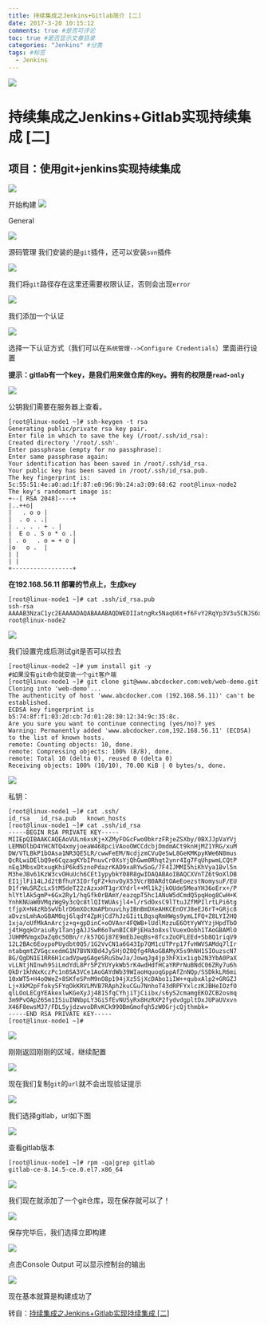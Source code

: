 ```yaml
---
title: 持续集成之Jenkins+Gitlab简介 [二]
date: 2017-3-20 10:15:12
comments: true #是否可评论 
toc: true #是否显示文章目录
categories: "Jenkins" #分类 
tags: #标签 
  - Jenkins
---
```


![](https://i.imgur.com/m3ECCmT.jpg)

<!--more-->

# 持续集成之Jenkins+Gitlab实现持续集成 [二]


## 项目：使用git+jenkins实现持续集成

![](https://i.imgur.com/xrlpRJ6.png)

开始构建 
![](https://i.imgur.com/OeKWjwv.png)

General 

![](https://i.imgur.com/H6G4nU8.png)

源码管理 
我们安装的是`git`插件，还可以安装`svn`插件 

![](https://i.imgur.com/gsvjDug.png)

我们将`git`路径存在这里还需要权限认证，否则会出现`error` 

![](https://i.imgur.com/NL7Sl9S.png)

我们添加一个认证 

![](https://i.imgur.com/S6lGui3.png)

选择一下认证方式（我们可以在`系统管理-->Configure Credentials`）里面进行设置

**提示：gitlab有一个key，是我们用来做仓库的key。拥有的权限是`read-only`**

![](https://i.imgur.com/itJeo0T.png)

公钥我们需要在服务器上查看。

    [root@linux-node1 ~]# ssh-keygen -t rsa
    Generating public/private rsa key pair.
    Enter file in which to save the key (/root/.ssh/id_rsa):
    Created directory '/root/.ssh'.
    Enter passphrase (empty for no passphrase):
    Enter same passphrase again:
    Your identification has been saved in /root/.ssh/id_rsa.
    Your public key has been saved in /root/.ssh/id_rsa.pub.
    The key fingerprint is:
    5c:55:51:4e:a0:ad:1f:87:e0:96:9b:24:a3:09:68:62 root@linux-node2
    The key's randomart image is:
    +--[ RSA 2048]----+
    |..++o|
    |   . o o |
    |  . o . .|
    | . . . . + . |
    |  E o . S o * o .|
    | . o   . o = + o |
    |o   o .  |
    | |
    | |
    +-----------------+

**在192.168.56.11  部署的节点上，生成key**

    [root@linux-node1 ~]# cat .ssh/id_rsa.pub
    ssh-rsa AAAAB3NzaC1yc2EAAAADAQABAAABAQDWEDIIatngRx5NaqU6t+f6FvY2RqYp3V3u5CNJS6xAamGokQ3MnbsTv/V8yKy2TpvNcXsaXmqwQtOVSAO4BzltidMPxBJUQCqKdMRbPqpzo7ZqGCuLcCfHC8M6tSbr1AaHkLbow29YbCMyzCCkjDfRcOez8yHuLj5BSFpKYCjx2wpJxoZ/Z6J8Fslsyu7MaRMvUhBMAF6mqQaC1qZ6K4BMt0IpAuJvoL4dNu9P6KcnG3Wy2zrzoKzkFUi0xpKCmpYo2bq4zRXgAFAndp44j5iMKEavWPeRH0RHTGsfE5vU5/0CI9LCRjtp/3vTaYlBryq5vNXb2abCrJXWws0jwp6L root@linux-node2

![](https://i.imgur.com/BymXalC.png)

我们设置完成后测试git是否可以拉去

    [root@linux-node2 ~]# yum install git -y
    #如果没有git命令就安装一个git客户端
    [root@linux-node1 ~]# git clone git@www.abcdocker.com:web/web-demo.git
    Cloning into 'web-demo'...
    The authenticity of host 'www.abcdocker.com (192.168.56.11)' can't be established.
    ECDSA key fingerprint is b5:74:8f:f1:03:2d:cb:7d:01:28:30:12:34:9c:35:8c.
    Are you sure you want to continue connecting (yes/no)? yes
    Warning: Permanently added 'www.abcdocker.com,192.168.56.11' (ECDSA) to the list of known hosts.
    remote: Counting objects: 10, done.
    remote: Compressing objects: 100% (8/8), done.
    remote: Total 10 (delta 0), reused 0 (delta 0)
    Receiving objects: 100% (10/10), 70.00 KiB | 0 bytes/s, done.

![](https://i.imgur.com/W8yLFhH.png)


私钥：

    [root@linux-node1 ~]# cat .ssh/
    id_rsa   id_rsa.pub   known_hosts
    [root@linux-node1 ~]# cat .ssh/id_rsa
    -----BEGIN RSA PRIVATE KEY-----
    MIIEpQIBAAKCAQEAoVULn6xsKj+XZMyFOGcFwo0bkrzFRjeZSXby/0BXJJpVaYVj
    LEMNOlbD4YHCNTQ4xmyjoeaW468pciVAooOWCCdcbjDmdmACt9knHjMZ1YRG/xuM
    DW/VTLBkP1bOAsa1NR3QE5LR/cwwFeEM/NcdjzmCVuQeSwL8GeKMKpyKWe6N8mus
    QcRLwiDElbQ9e6CqzagKYbIPnuvCr0XsYjQhGwm0Rhqt2ynr4Ig7FqUhpwmLCQtP
    nEq1MbsxDtxugKhiP6kd5znoPdazrKAD9xaRYwSoG/7F4IJMMI5hiKhVya1Bvl5n
    M3heJBv61KzW3cvOHuUch6CEt1ypybkY08R8gwIDAQABAoIBAQCXVnTZ6t9oXlDB
    EI1jlFi14LJd2tBfhuY3IOrfgFZ+knvOyX53VcrB0ARdtOAeEoezstNomysuF/EU
    D1frWu5RZcLx5tM5deT22zAzxxHT1grXYdrl++Ml1k2jkOUde5MeaYH36oErx+/P
    hlYtlAk5gmP+6Gx2Ry1/hqGfk0rBAmY/eazqpT5hc1ANuW5dCmdQ5pqHog8CwH+K
    YnhKNUaW0VMqzWg9y3cQc8tlQItWUAsjl4+l/rSdOxsC9lTtuJZfMPIlrtLPi6tg
    tfjpX+N4zRbSwVblrD6mXOcKmAPbnuvLhyIBnBmDXeAHKCEnOYJ8eEJ6rT+GRjc8
    aDvzsLmhAoGBAM0qj6lqdY4ZpHjCd7hJzGIitLBqsqRmHWgs9ymLIFQ+Z8LYI2HQ
    1xja/oUfMkAnArcjz+q+gpDinC+oOVAnr4FQWB+lUdlMzzuE6OtYyWYYzjHpdTbO
    j4tHgqkOraiuRy1TanjgAJJSwR6oTwnBIC8PjEHa3o8xslVuexOobh1TAoGBAMlO
    JUHMMVmgxDaZq0c50Bn/r/k57QGj87E9mEbJeqBs+8fcxZoOFLEEd+Sb8Q1riqV9
    12L2BAc6EoypoPUydbt0Q5/1G2VvCN1a6G43Ip7QM1cUTPrp17fvHWVSAMdq7lIr
    ntabqmtZVGqcxedmG1N7BVNXBd4Jy5HjOZ8Qfg4RAoGBAMyX5s9hNH1SIOuzscN7
    BG/QgDN1E1RR6H1cadVpwgGAgeSRuSbwJa/JowqJg4jp3hFXix1igb2N3YbA0PaX
    vLLNtjNInwh9SiLmdYdL8Pr5PZYUYykWb5rK4wdHdfHCaYRPrNuBNdC06ZRy7u6h
    QkDr1khNxKczPc1n8SA3VCe1AoGAYdWb39WIaoHquoqGppAfZnNQp/SSDkkLR6mi
    10xWT5+H4oOWeZ+8SKfeSPnM9nO8p194jXz5SjXcDAbo1iIW++qubxAlp2+GRGZJ
    Lj+XkM2pFfoky5FYqOkKRVLMVB7RAph2kuCGu7NnhoT43dRPFYxlczKJBHeIOzfO
    qlLOoLECgYEAkexlwKGeXyJj481SfqCYhjiTjCiibx/s6yS2cmamgEKOZCB2osmq
    3m9PvOAp26Sm1ISiuINNbpLY3Gi5fEvNUSyRx8HzRXP2fydvdgpltDxJUPaUVxvn
    X46F8ewsMJ7/FDLSyjdzwvoDRvKCk99OBmGmofqh5zW0GrjcQjthmbk=
    -----END RSA PRIVATE KEY-----
    [root@linux-node1 ~]#

![](https://i.imgur.com/dpMDiW1.png)

刚刚返回刚刚的区域，继续配置

![](https://i.imgur.com/t6ojevD.png)

现在我们复制`git`的`url`就不会出现验证提示 

![](https://i.imgur.com/lG45915.png)

我们选择gitlab，url如下图 

![](https://i.imgur.com/a8kkhzL.png)

查看gitlab版本

    [root@linux-node1 ~]# rpm -qa|grep gitlab
    gitlab-ce-8.14.5-ce.0.el7.x86_64

![](https://i.imgur.com/jFFW0MP.png)

我们现在就添加了一个git仓库，现在保存就可以了！ 

![](https://i.imgur.com/WoVesxD.png)

保存完毕后，我们选择立即构建 

![](https://i.imgur.com/j0JzbyA.png)

点击Console Output 可以显示控制台的输出 

![](https://i.imgur.com/tv6ldI3.png)

现在基本就算是构建成功了

转自：[持续集成之Jenkins+Gitlab实现持续集成 [二]](https://www.abcdocker.com/abcdocker/2049)